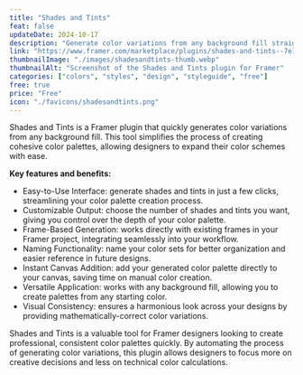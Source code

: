```yaml
---
title: "Shades and Tints"
feat: false
updateDate: 2024-10-17
description: "Generate color variations from any background fill straight into Framer."
link: "https://www.framer.com/marketplace/plugins/shades-and-tints--7e1weo6dc4kbc7lm08jff718e/?via=julesvcode"
thumbnailImage: "./images/shadesandtints-thumb.webp"
thumbnailAlt: "Screenshot of the Shades and Tints plugin for Framer"
categories: ["colors", "styles", "design", "styleguide", "free"]
free: true
price: "Free"
icon: "./favicons/shadesandtints.png"
---
```


Shades and Tints is a Framer plugin that quickly generates color variations from any background fill. This tool simplifies the process of creating cohesive color palettes, allowing designers to expand their color schemes with ease.

<b>Key features and benefits:</b>

- Easy-to-Use Interface: generate shades and tints in just a few clicks, streamlining your color palette creation process.
- Customizable Output: choose the number of shades and tints you want, giving you control over the depth of your color palette.
- Frame-Based Generation: works directly with existing frames in your Framer project, integrating seamlessly into your workflow.
- Naming Functionality: name your color sets for better organization and easier reference in future designs.
- Instant Canvas Addition: add your generated color palette directly to your canvas, saving time on manual color creation.
- Versatile Application: works with any background fill, allowing you to create palettes from any starting color.
- Visual Consistency: ensures a harmonious look across your designs by providing mathematically-correct color variations.

Shades and Tints is a valuable tool for Framer designers looking to create professional, consistent color palettes quickly. By automating the process of generating color variations, this plugin allows designers to focus more on creative decisions and less on technical color calculations.

